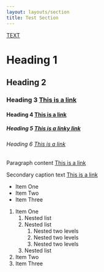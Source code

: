 ```yaml
---
layout: layouts/section
title: Test Section
---
```


<!-- TODO: ADD LINKS to the "" section -->
<!-- TODO: -->

<a href="LINK" target="_blank" rel="noopener noreferrer">TEXT</a>

<h1>Heading 1</h1>
<h2>Heading 2</h2>
<h3>Heading 3 <a href="#">This is a link</a></h3>
<h4>Heading 4 <a href="#">This is a link</a></h4>
<h5>Heading 5 <a href="#">This is a linky link</a></h5>
<h6>Heading 6 <a href="#">This is a link</a></h6>
<p>Paragraph content <a href="#">This is a link</a></p>
<p class="subhead">Secondary caption text <a href="#">This is a link</a></p>
<ul>
    <li>Item One</li>
    <li>Item Two</li>
    <li>Item Three</li>
  </ul>
  <ol>
    <li>Item One
      <ol>
        <li>Nested list</li>
        <li>Nested list
          <ol>
            <li>Nested two levels</li>
            <li>Nested two levels</li>
            <li>Nested two levels</li>
          </ol>
        </li>
        <li>Nested list</li>
      </ol>
    </li>
    <li>Item Two</li>
    <li>Item Three</li>
  </ol>
